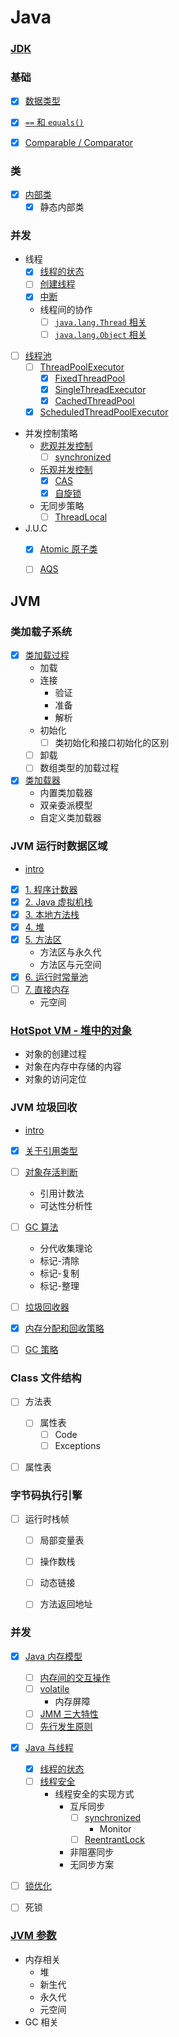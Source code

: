 # Java

### [JDK](/docs/Java/JDK.md)

### 基础
- [x] [数据类型](/docs/Java/基础/数据类型.md)
- [x] [`==` 和 `equals()`](/docs/Java/基础/==和equals().md)
- [x] [Comparable / Comparator](/docs/Java/基础/Comparable_Comparator.md)


### 类
- [x] [内部类](/docs/Java/类/内部类.md)
    - [x] 静态内部类

### 并发
- 线程
    - [x] [线程的状态](/docs/Java/JVM/并发/Java与线程/线程的状态.md)
    - [ ] [创建线程](/docs/Java/并发/线程/创建线程.md)
    - [x] [中断](/docs/Java/并发/线程/中断.md)
    - 线程间的协作
        - [ ] [`java.lang.Thread` 相关](/docs/Java/并发/线程/线程间的协作/thread.md)
        - [ ] [`java.lang.Object` 相关](/docs/Java/并发/线程/线程间的协作/object.md)
- [ ] [线程池](/docs/Java/并发/线程池)
    - [ ] [ThreadPoolExecutor](/docs/Java/并发/线程池/ThreadPoolExecutor.md)
        - [x] [FixedThreadPool](/docs/Java/并发/线程池/FixedThreadPool.md)
        - [x] [SingleThreadExecutor](/docs/Java/并发/线程池/SingleThreadExecutor.md)
        - [x] [CachedThreadPool](/docs/Java/并发/线程池/CachedThreadPool.md)
    - [x] [ScheduledThreadPoolExecutor]()
- 并发控制策略
    - [悲观并发控制](/docs/Java/并发/并发控制策略/悲观并发控制)
        - [ ] [synchronized]()
    - [乐观并发控制](/docs/Java/并发/并发控制策略/乐观并发控制)
        - [x] [CAS](/docs/Java/并发/并发控制策略/乐观并发控制/CAS.md)
        - [x] [自旋锁](/docs/Java/并发/并发控制策略/乐观并发控制/自旋锁.md)
    - 无同步策略
        - [ ] [ThreadLocal]()
- J.U.C
    - [x] [Atomic 原子类](/docs/Java/并发/JUC/Atomic原子类.md)
    - [ ] [AQS]()


## JVM

### 类加载子系统
- [x] [类加载过程](/docs/Java/JVM/类加载子系统/类加载过程.md)
    - 加载
    - 连接
        - 验证
        - 准备
        - 解析
    - 初始化
        - [ ] 类初始化和接口初始化的区别
    - [ ] 卸载
    - [ ] 数组类型的加载过程
- [x] [类加载器](/docs/Java/JVM/类加载子系统/类加载器.md)
    - 内置类加载器
    - 双亲委派模型
    - 自定义类加载器


### JVM 运行时数据区域
- [intro](/docs/Java/JVM/JVM运行时数据区域/README.md)
- [x] [1. 程序计数器](/docs/Java/JVM/JVM运行时数据区域/程序计数器.md)
- [x] [2. Java 虚拟机栈](/docs/Java/JVM/JVM运行时数据区域/Java虚拟机栈.md)
- [x] [3. 本地方法栈](/docs/Java/JVM/JVM运行时数据区域/本地方法栈.md)
- [x] [4. 堆](/docs/Java/JVM/JVM运行时数据区域/堆.md)
- [x] [5. 方法区](/docs/Java/JVM/JVM运行时数据区域/方法区.md)
    - 方法区与永久代
    - 方法区与元空间
- [x] [6. 运行时常量池](/docs/Java/JVM/JVM运行时数据区域/运行时常量池.md)
- [ ] [7. 直接内存](/docs/Java/JVM/JVM运行时数据区域/直接内存.md)
    - 元空间


### [HotSpot VM - 堆中的对象](/docs/Java/JVM/HotSpot中的对象.md)
- 对象的创建过程
- 对象在内存中存储的内容
- 对象的访问定位


### JVM 垃圾回收
- [intro](/docs/Java/JVM/JVM垃圾回收/README.md)
- [x] [关于引用类型](/docs/Java/JVM/JVM垃圾回收/关于引用类型.md)
- [ ] [对象存活判断](/docs/Java/JVM/JVM垃圾回收/对象存活判断.md)
    - 引用计数法
    - 可达性分析性
- [ ] [GC 算法](/docs/Java/JVM/JVM垃圾回收/GC算法.md)
    - 分代收集理论
    - 标记-清除
    - 标记-复制
    - 标记-整理
- [ ] [垃圾回收器](/docs/Java/JVM/JVM垃圾回收/垃圾回收器.md)
- [x] [内存分配和回收策略](/docs/Java/JVM/JVM垃圾回收/内存分配和回收策略.md)
- [ ] [GC 策略](/docs/Java/JVM/JVM垃圾回收/GC策略.md)


### Class 文件结构
- [ ] 方法表
    - [ ] 属性表
        - [ ] Code
        - [ ] Exceptions
- [ ] 属性表


### 字节码执行引擎
- [ ] 运行时栈帧
    - [ ] 局部变量表
    - [ ] 操作数栈
    - [ ] 动态链接
    - [ ] 方法返回地址


### 并发
- [x] [Java 内存模型](/docs/Java/JVM/并发/Java内存模型/README.md)
    - [ ] [内存间的交互操作](/docs/Java/JVM/并发/Java内存模型/内存间的交互操作.md)
    - [ ] [volatile]()
        - 内存屏障
    - [ ] [JMM 三大特性]()
    - [ ] [先行发生原则]()
- [x] [Java 与线程](/docs/Java/JVM/并发/Java与线程/README.md)
    - [x] [线程的状态](/docs/Java/JVM/并发/Java与线程/线程的状态.md)
    - [ ] [线程安全](/docs/Java/JVM/并发/Java与线程/线程安全.md)
        - 线程安全的实现方式
            - 互斥同步
                - [ ] [synchronized](/docs/Java/JVM/并发/Java与线程/synchronized.md)
                    - Monitor
                - [ ] [ReentrantLock]()
            - 非阻塞同步
            - 无同步方案
- [ ] [锁优化]()
- [ ] 死锁


### [JVM 参数](/docs/Java/JVM/JVM参数.md)
- 内存相关
    - 堆
    - 新生代
    - 永久代
    - 元空间
- GC 相关